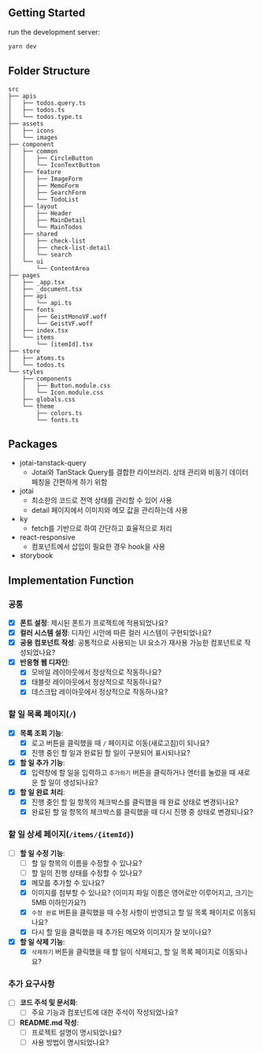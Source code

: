 ## Getting Started

run the development server:

```bash
yarn dev
```

## Folder Structure

```
src
├── apis
│   ├── todos.query.ts
│   ├── todos.ts
│   └── todos.type.ts
├── assets
│   ├── icons
│   └── images
├── component
│   ├── common
│   │   ├── CircleButton
│   │   └── IconTextButton
│   ├── feature
│   │   ├── ImageForm
│   │   ├── MemoForm
│   │   ├── SearchForm
│   │   └── TodoList
│   ├── layout
│   │   ├── Header
│   │   ├── MainDetail
│   │   └── MainTodos
│   ├── shared
│   │   ├── check-list
│   │   ├── check-list-detail
│   │   └── search
│   └── ui
│       └── ContentArea
├── pages
│   ├── _app.tsx
│   ├── _document.tsx
│   ├── api
│   │   └── api.ts
│   ├── fonts
│   │   ├── GeistMonoVF.woff
│   │   └── GeistVF.woff
│   ├── index.tsx
│   └── items
│       └── [itemId].tsx
├── store
│   ├── atoms.ts
│   └── todos.ts
└── styles
    ├── components
    │   ├── Button.module.css
    │   └── Icon.module.css
    ├── globals.css
    └── theme
        ├── colors.ts
        └── fonts.ts
```

## Packages

- jotai-tanstack-query
  - Jotai와 TanStack Query를 결합한 라이브러리. 상태 관리와 비동기 데이터 페칭을 간편하게 하기 위함
- jotai
  - 최소한의 코드로 전역 상태를 관리할 수 있어 사용
  - detail 페이지에서 이미지와 메모 값을 관리하는데 사용
- ky
  - fetch를 기반으로 하여 간단하고 효율적으로 처리
- react-responsive
  - 컴포넌트에서 삽입이 필요한 경우 hook을 사용
- storybook

## Implementation Function

### **공통**

- [x] **폰트 설정**: 제시된 폰트가 프로젝트에 적용되었나요?
- [x] **컬러 시스템 설정**: 디자인 시안에 따른 컬러 시스템이 구현되었나요?
- [x] **공용 컴포넌트 작성**: 공통적으로 사용되는 UI 요소가 재사용 가능한 컴포넌트로 작성되었나요?
- [x] **반응형 웹 디자인**:
  - [x] 모바일 레이아웃에서 정상적으로 작동하나요?
  - [x] 태블릿 레이아웃에서 정상적으로 작동하나요?
  - [x] 데스크탑 레이아웃에서 정상적으로 작동하나요?

### **할 일 목록 페이지(`/`)**

- [x] **목록 조회 기능**:
  - [x] 로고 버튼을 클릭했을 때 `/` 페이지로 이동(새로고침)이 되나요?
  - [x] 진행 중인 할 일과 완료된 할 일이 구분되어 표시되나요?
- [x] **할 일 추가 기능**:
  - [x] 입력창에 할 일을 입력하고 `추가하기` 버튼을 클릭하거나 엔터를 눌렀을 때 새로운 할 일이 생성되나요?
- [x] **할 일 완료 처리**:
  - [x] 진행 중인 할 일 항목의 체크박스를 클릭했을 때 완료 상태로 변경되나요?
  - [x] 완료된 할 일 항목의 체크박스를 클릭했을 때 다시 진행 중 상태로 변경되나요?

### **할 일 상세 페이지(`/items/{itemId}`)**

- [ ] **할 일 수정 기능**:
  - [ ] 할 일 항목의 이름을 수정할 수 있나요?
  - [ ] 할 일의 진행 상태를 수정할 수 있나요?
  - [x] 메모를 추가할 수 있나요?
  - [x] 이미지를 첨부할 수 있나요? (이미지 파일 이름은 영어로만 이루어지고, 크기는 5MB 이하인가요?)
  - [x] `수정 완료` 버튼을 클릭했을 때 수정 사항이 반영되고 할 일 목록 페이지로 이동되나요?
  - [x] 다시 할 일을 클릭했을 때 추가된 메모와 이미지가 잘 보이나요?
- [x] **할 일 삭제 기능**:
  - [x] `삭제하기` 버튼을 클릭했을 때 할 일이 삭제되고, 할 일 목록 페이지로 이동되나요?

### **추가 요구사항**

- [ ] **코드 주석 및 문서화**:
  - [ ] 주요 기능과 컴포넌트에 대한 주석이 작성되었나요?
- [ ] **README.md 작성**:
  - [ ] 프로젝트 설명이 명시되었나요?
  - [ ] 사용 방법이 명시되었나요?
